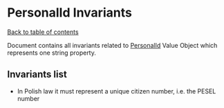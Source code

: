 
# PersonalId Invariants

[Back to table of contents](_table-of-contents.md)

Document contains all invariants related to [PersonalId](/CarFactory.Employees.Domain/ValueObjects/PersonalId.cs) Value Object which represents one string property.

## Invariants list

- In Polish law it must represent a unique citizen number, i.e. the PESEL number

